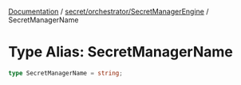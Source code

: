 [Documentation](../../../../index.md) / [secret/orchestrator/SecretManagerEngine](../index.md) / SecretManagerName

# Type Alias: SecretManagerName

```ts
type SecretManagerName = string;
```
